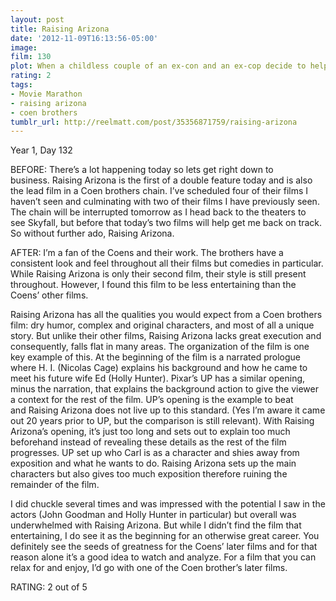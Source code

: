 ```yaml
---
layout: post
title: Raising Arizona
date: '2012-11-09T16:13:56-05:00'
image: 
film: 130
plot: When a childless couple of an ex-con and an ex-cop decide to help themselves to one of another family’s quintupelets, their lives get more complicated than they anticipated.
rating: 2
tags:
- Movie Marathon
- raising arizona
- coen brothers
tumblr_url: http://reelmatt.com/post/35356871759/raising-arizona
---
```


Year 1, Day 132

BEFORE: There’s a lot happening today so lets get right down to business. Raising Arizona is the first of a double feature today and is also the lead film in a Coen brothers chain. I’ve scheduled four of their films I haven’t seen and culminating with two of their films I have previously seen. The chain will be interrupted tomorrow as I head back to the theaters to see Skyfall, but before that today’s two films will help get me back on track. So without further ado, Raising Arizona.

AFTER: I’m a fan of the Coens and their work. The brothers have a consistent look and feel throughout all their films but comedies in particular. While Raising Arizona is only their second film, their style is still present throughout. However, I found this film to be less entertaining than the Coens’ other films.

Raising Arizona has all the qualities you would expect from a Coen brothers film: dry humor, complex and original characters, and most of all a unique story. But unlike their other films, Raising Arizona lacks great execution and consequently, falls flat in many areas. The organization of the film is one key example of this. At the beginning of the film is a narrated prologue where H. I. (Nicolas Cage) explains his background and how he came to meet his future wife Ed (Holly Hunter). Pixar’s UP has a similar opening, minus the narration, that explains the background action to give the viewer a context for the rest of the film. UP’s opening is the example to beat and Raising Arizona does not live up to this standard. (Yes I’m aware it came out 20 years prior to UP, but the comparison is still relevant). With Raising Arizona’s opening, it’s just too long and sets out to explain too much beforehand instead of revealing these details as the rest of the film progresses. UP set up who Carl is as a character and shies away from exposition and what he wants to do. Raising Arizona sets up the main characters but also gives too much exposition therefore ruining the remainder of the film.

I did chuckle several times and was impressed with the potential I saw in the actors (John Goodman and Holly Hunter in particular) but overall was underwhelmed with Raising Arizona. But while I didn’t find the film that entertaining, I do see it as the beginning for an otherwise great career. You definitely see the seeds of greatness for the Coens’ later films and for that reason alone it’s a good idea to watch and analyze. For a film that you can relax for and enjoy, I’d go with one of the Coen brother’s later films.

RATING: 2 out of 5
